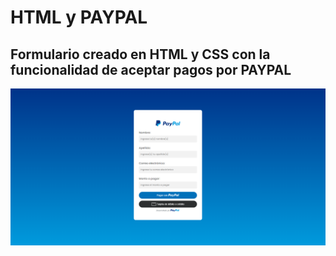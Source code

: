 # HTML y PAYPAL
## Formulario creado en HTML y CSS con la funcionalidad de aceptar pagos por PAYPAL

![Front-end del formulario con HTML y CSS](./images/formulario.png)